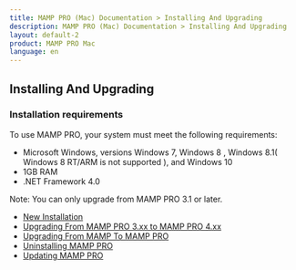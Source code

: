 ```yaml
---
title: MAMP PRO (Mac) Documentation > Installing And Upgrading
description: MAMP PRO (Mac) Documentation > Installing And Upgrading
layout: default-2
product: MAMP PRO Mac
language: en
---
```


## Installing And Upgrading

### Installation requirements

To use MAMP PRO, your system must meet the following requirements:

- Microsoft Windows, versions Windows 7, Windows 8 ,  Windows 8.1( Windows 8 RT/ARM is not supported ), and Windows 10
- 1GB  RAM
- .NET Framework 4.0

<div class="alert" role="alert"> 
Note: You can only upgrade from MAMP PRO 3.1 or later.
</div>

- [New Installation](New-Install/)  
- [Upgrading From MAMP PRO 3.xx to MAMP PRO 4.xx](MAMP-PRO-3xx-4xx-Upgrade/)   
- [Upgrading From MAMP To MAMP PRO](MAMP-MAMP-PRO-Upgrade/)
- [Uninstalling MAMP PRO](Uninstall/)
- [Updating MAMP PRO](Updates/)
